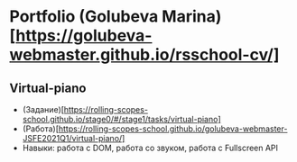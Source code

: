 # Portfolio (Golubeva Marina)[https://golubeva-webmaster.github.io/rsschool-cv/]
## Virtual-piano
 - (Задание)[https://rolling-scopes-school.github.io/stage0/#/stage1/tasks/virtual-piano]
 - (Pабота)[https://rolling-scopes-school.github.io/golubeva-webmaster-JSFE2021Q1/virtual-piano/]
 - Навыки: работа с DOM, работа со звуком, работа с Fullscreen API
 
